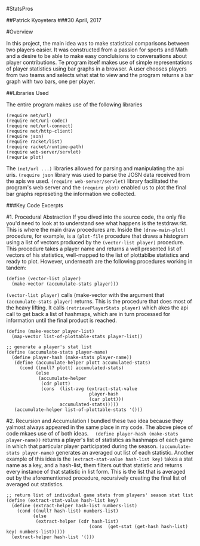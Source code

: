 #StatsPros

##Patrick Kyoyetera
###30 April, 2017

#Overview

In this project, the main idea was to make statistical comparisons between two players easier. It was constructed from a passion for sports and Math and a desire to be able to make easy conclulsions to conversations about player contributions.
Te program itself makes use of simple representations of player statistics using bar graphs in a browser. A user chooses players from two teams and selects what stat to view and the program returns a bar graph with two bars, one per player.

 ##Libraries Used
 
 The entire program makes use of the following libraries 
 ```
(require net/url)
(require net/uri-codec)
(require net/url-connect)
(require net/http-client)
(require json)
(require racket/list)
(require racket/runtime-path)
(require web-server/servlet)
(requrie plot)
```
The `(net/url ...)` libraries allowed for parsing and manipulating the api uris. `(require json` library was used to parse the JOSN data received from the apis we used. `(require web-server/servlet)` library facilitated the program's web server and the `(require plot)` enabled us to plot the final bar graphs represeting the information we collected.

###Key Code Excerpts

#1. Procedural Abstraction
If you dived into the source code, the only file you'd need to look at to understand see what happens is the testdraw.rkt. This is where the main draw procedures are. Inside the `(draw-main-plot)` procedure, for example, is a `(plot-file` procedure that draws a histogram using a list of vectors produced by the `(vector-list player)` procedure. This procedure takes a player name and returns a well presented list of vectors of his statistics, well-mapped to the list of plottablbe statistics and ready to plot. However, underneath are the following procedures working in tandem:
```
(define (vector-list player)
  (make-vector (accumulate-stats player)))
```
`(vector-list player)` calls (make-vector with the argument that `(accumulate-stats player)` returns. This is the procedure that does most of the heavy lifting. It calls `(retrievePlayerStats player)` which akes the api call to get back a list of hashmaps, which are in turn processed for information until the final product is reached.
``` 
(define (make-vector player-list)
  (map-vector list-of-plottable-stats player-list))
```

```
;; generate a player's stat list 
(define (accumulate-stats player-name)
  (define player-hash (make-stats player-name))
   (define (accumulate-helper plott accumulated-stats)
     (cond ((null? plott) accumulated-stats)
           (else
            (accumulate-helper
             (cdr plott)
             (cons  (list-avg (extract-stat-value
                               player-hash
                               (car plott)))
                    accumulated-stats)))))
   (accumulate-helper list-of-plottable-stats '()))
```

#2. Recursion and Accumulation
I bundled these two idea because they yalmost always appeared in the same place in my code. The above piece of code mkaes use of of both ideas. `  (define player-hash (make-stats player-name))` returns a player's list of statistics as hashmaps of each game in which that particular player participated during the season. `(accumulate-stats player-name)` generates an averaged out list of each statistic. 
Another example of this  idea is the `(extract-stat-value hash-list key)` takes a stat name as a key, and a hash-list, them filters out that statistic and returns every instance of that statistic in list form. This is the list that is averaged out by the aforementioned procedure, recursively creating the final list of averaged out statistics. 

```
;; return list of individual game stats from players' season stat list 
(define (extract-stat-value hash-list key)
  (define (extract-helper hash-list numbers-list)
    (cond ((null? hash-list) numbers-list)
          (else
           (extract-helper (cdr hash-list)
                               (cons  (get-stat (get-hash hash-list) key) numbers-list)))))
  (extract-helper hash-list '()))
  ```

